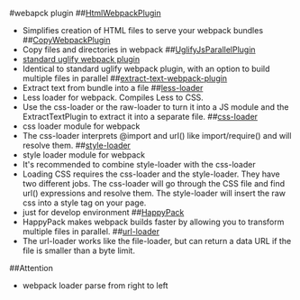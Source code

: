 #webapck plugin
##[HtmlWebpackPlugin](https://github.com/jantimon/html-webpack-plugin)
  * Simplifies creation of HTML files to serve your webpack bundles
##[CopyWebpackPlugin]()
  * Copy files and directories in webpack
##[UglifyJsParallelPlugin](https://github.com/tradingview/webpack-uglify-parallel)
  * [standard uglify webpack plugin](https://webpack.github.io/docs/list-of-plugins.html#uglifyjsplugin)
  * Identical to standard uglify webpack plugin, with an option to build multiple files in parallel
##[extract-text-webpack-plugin](https://github.com/webpack-contrib/extract-text-webpack-plugin)
  * Extract text from bundle into a file
##[less-loader](https://github.com/webpack-contrib/less-loader)
  * Less loader for webpack. Compiles Less to CSS.
  * Use the css-loader or the raw-loader to turn it into a JS module and the ExtractTextPlugin to extract it into a 
  separate file.
##[css-loader](https://github.com/webpack-contrib/css-loader)
  * css loader module for webpack
  * The css-loader interprets @import and url() like import/require() and will resolve them.
##[style-loader](https://github.com/webpack-contrib/style-loader)
  * style loader module for webpack
  * It's recommended to combine style-loader with the css-loader
  * Loading CSS requires the css-loader and the style-loader. 
  They have two different jobs. The css-loader will go through the CSS file and find url() expressions and resolve them. 
  The style-loader will insert the raw css into a style tag on your page.
  * just for develop environment
##[HappyPack](https://github.com/amireh/happypack)
  * HappyPack makes webpack builds faster by allowing you to transform multiple files in parallel.
##[url-loader]()   
  * The url-loader works like the file-loader, but can return a data URL if the file is smaller than a byte limit.
    


##Attention
  * webpack loader parse from right to left


